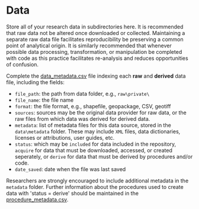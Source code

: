# Data

Store all of your research data in subdirectories here. It is recommended that raw data not be altered once downloaded or collected. Maintaining a separate raw data file facilitates reproducibility be preserving a common point of analytical origin. It is similarly recommended that whenever possible data processing, transformation, or manipulation be completed with code as this practice facilitates re-analysis and reduces opportunities of confusion.

Complete the [data_metadata.csv](data_metadata.csv) file indexing each **raw** and **derived** data file, including the fields:

- `file_path`: the path from data folder, e.g., `raw\private\`
- `file_name`: the file name
- `format`: the file format, e.g., shapefile, geopackage, CSV, geotiff
- `sources`: sources may be the original data provider for raw data, or the raw files from which data was derived for derived data.
- `metadata`: list of metadata files for this data source, stored in the `data\metadata` folder. These may include `XML` files, data dictionaries, licenses or attributions, user guides, etc.
- `status`: which may be `included` for data included in the repository, `acquire` for data that must be downloaded, accessed, or created seperately, or `derive` for data that must be derived by procedures and/or code.
- `date_saved`: date when the file was last saved

Researchers are strongly encouraged to include additional metadata in the `metadata` folder. Further information about the procedures used to create data with 'status = derive' should be maintained in the [procedure_metadata.csv](../procedure/procedure_metadata.csv).
